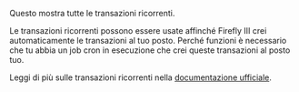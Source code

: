 Questo mostra tutte le transazioni ricorrenti.

Le transazioni ricorrenti possono essere usate affinché Firefly III crei automaticamente le transazioni al tuo posto. Perché funzioni è necessario che tu abbia un job cron in esecuzione che crei queste transazioni al posto tuo.

Leggi di più sulle transazioni ricorrenti nella [documentazione ufficiale](https://firefly-iii.readthedocs.io/en/latest/advanced/recurring.html).